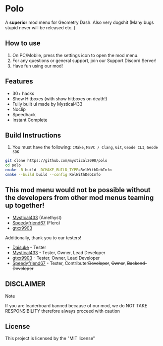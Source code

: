 # Polo
A **superior** mod menu for Geometry Dash.
Also very dogshit (Many bugs stupid never will be released etc..)

## How to use
1. On PC/Mobile, press the settings icon to open the mod menu.
2. For any questions or general support, join our Support Discord Server!
3. Have fun using our mod!

## Features
- 30+ hacks
- Show Hitboxes (with show hitboxes on death!)
- Fully built ui made by Mystical433
- Noclip
- Speedhack
- Instant Complete

## Build Instructions
1. You must have the following: `CMake`, `MSVC / Clang`, `Git`, `Geode CLI`, `Geode SDK`
```bash
git clone https://github.com/mystical2090/polo
cd polo
cmake -B build -DCMAKE_BUILD_TYPE=RelWithDebInfo
cmake --build build --config RelWithDebInfo
```

## This mod menu would not be possible without the developers from other mod menus teaming up together!

- [Mystical433](https://github.com/mystical2090) (Amethyst)
- [Speedyfriend67](https://github.com/speedyfriend67) (Flero)
- [gtxx9903](https://github.com/gtxx9903) 

Additionally, thank you to our testers!
- [Daisuke](https://github.com/daisuke1227) - Tester
- [Mystical433](https://github.com/mystical2090) - Tester, Owner, Lead Developer
- [gtxx9903](https://github.com/gtxx9903) - Tester, Owner, Lead Developer
- [Speedyfriend67](https://github.com/speedyfriend67) - Tester, Contributer~~Developer~~, ~~Owner~~, ~~Backend-Developer~~

## DISCLAIMER
> [!NOTE]
> If you are leaderboard banned because of our mod, we do NOT TAKE RESPONSIBILITY
> therefore always proceed with caution

## License
This project is licensed by the "MIT license"
